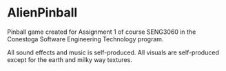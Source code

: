 # AlienPinball

Pinball game created for Assignment 1 of course SENG3060 in the Conestoga Software Engineering Technology program.

All sound effects and music is self-produced. All visuals are self-produced except for the earth and milky way textures.
